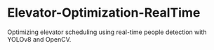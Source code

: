 # Elevator-Optimization-RealTime
Optimizing elevator scheduling using real-time people detection with YOLOv8 and OpenCV.
